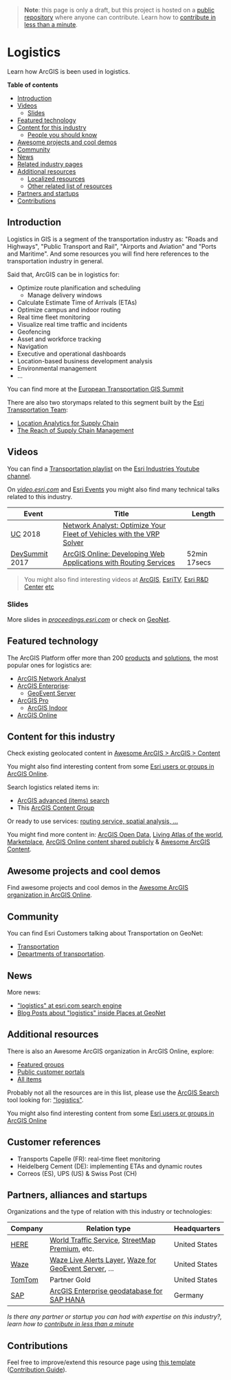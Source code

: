 > **Note**: this page is only a draft, but this project is hosted on a [public repository](https://github.com/hhkaos/awesome-arcgis) where anyone can contribute. Learn how to [contribute in less than a minute](https://github.com/hhkaos/awesome-arcgis/blob/master/CONTRIBUTING.md#contributions).

# Logistics

Learn how ArcGIS is been used in logistics.

<!-- START doctoc generated TOC please keep comment here to allow auto update -->
<!-- DON'T EDIT THIS SECTION, INSTEAD RE-RUN doctoc TO UPDATE -->
**Table of contents**

- [Introduction](#introduction)
- [Videos](#videos)
  - [Slides](#slides)
- [Featured technology](#featured-technology)
- [Content for this industry](#content-for-this-industry)
  - [People you should know](#people-you-should-know)
- [Awesome projects and cool demos](#awesome-projects-and-cool-demos)
- [Community](#community)
- [News](#news)
- [Related industry pages](#related-industry-pages)
- [Additional resources](#additional-resources)
  - [Localized resources](#localized-resources)
  - [Other related list of resources](#other-related-list-of-resources)
- [Partners and startups](#partners-and-startups)
- [Contributions](#contributions)

<!-- END doctoc generated TOC please keep comment here to allow auto update -->

## Introduction

Logistics in GIS is a segment of the transportation industry as: "Roads and Highways", "Public Transport and Rail", "Airports and Aviation" and "Ports and Maritime". And some resources you will find here references to the transportation industry in general.

Said that, ArcGIS can be in logistics for:

* Optimize route planification and scheduling
    * Manage delivery windows
* Calculate Estimate Time of Arrivals (ETAs)
* Optimize campus and indoor routing
* Real time fleet monitoring
* Visualize real time traffic and incidents
* Geofencing
* Asset and workforce tracking
* Navigation
* Executive and operational dashboards
* Location-based business development analysis
* Environmental management
* ...

You can find more at the [European Transportation GIS Summit](http://www.esri.com/events/euro-transportation-summit)

There are also two storymaps related to this segment built by the [Esri Transportation Team](http://trans.maps.arcgis.com):

* [Location Analytics for Supply Chain](http://trans.maps.arcgis.com/home/item.html?id=23351791377146f39cab17e2253f912b)
* [The Reach of Supply Chain Management](http://trans.maps.arcgis.com/apps/MapSeries/?appid=7232d42129c145269ad9b8723fbeb8f9)

## Videos

You can find a [Transportation playlist](https://www.youtube.com/playlist?list=PLdVnJnpRENTlJgGhaAybmiQ7T31lG_a6t) on the [Esri Industries Youtube channel](https://www.youtube.com/channel/UCZTiOg3n0pqUDSatq7mS2PA/playlists?disable_polymer=1).

On [*video.esri.com*](https://www.esri.com/videos/search?q=transportation#?sortby=recent) and [Esri Events](https://www.youtube.com/channel/UC_yE3TatdZKAXvt_TzGJ6mw/search?query=logistics) you might also find many technical talks related to this industry.

|Event|Title|Length|
|---|---|---|
|[UC](http://www.esri.com/about/events/uc) 2018|[Network Analyst: Optimize Your Fleet of Vehicles with the VRP Solver](https://www.youtube.com/watch?v=o7pgYgajM_g)
|[DevSummit](http://www.esri.com/events/devsummit) 2017|[ArcGIS Online: Developing Web Applications with Routing Services](https://www.youtube.com/watch?v=rQaU7JVSBJY&t=3s)| 52min 17secs|

> You might also find interesting videos at [ArcGIS](https://www.youtube.com/channel/UCgGDPs8cte-VLJbgpaK4GPw/search?query="logistics"), [EsriTV](https://www.youtube.com/user/esritv/search?query="logistics"), [Esri R&D Center](https://www.youtube.com/user/esripdx/search?query="logistics") [etc](https://esri-es.github.io/awesome-arcgis/esri/#youtube-channels)

### Slides

More slides in [*proceedings.esri.com*](https://www.google.es/search?q=site%3Aproceedings.esri.com+logistics) or check on [GeoNet](https://community.esri.com/content?query=logistics&filterID=all~objecttype~objecttype%5Bdocument%5D).

## Featured technology

The ArcGIS Platform offer more than 200 [products](../../../arcgis/products/README.md) and [solutions](https://solutions.arcgis.com/), the most popular ones for logistics are:

* [ArcGIS Network Analyst](https://esri-es.github.io/awesome-arcgis/arcgis/products/extensions/network-analyst/)
* [ArcGIS Enterprise](https://esri-es.github.io/awesome-arcgis/arcgis/products/arcgis-enterprise/):
    * [GeoEvent Server](https://esri-es.github.io/awesome-arcgis/arcgis/products/arcgis-enterprise/arcgis-server/geoevent-server/)
* [ArcGIS Pro](https://esri-es.github.io/awesome-arcgis/arcgis/products/arcgis-desktop/arcgis-pro/)
    * [ArcGIS Indoor](https://esri-es.github.io/awesome-arcgis/esri/emerging-technologies/indoor/)
* [ArcGIS Online](https://esri-es.github.io/awesome-arcgis/arcgis/products/arcgis-online/)

## Content for this industry

Check existing geolocated content in [Awesome ArcGIS > ArcGIS > Content](https://esri-es.github.io/awesome-arcgis/arcgis/content/)

You might also find interesting content from some [Esri users or groups in ArcGIS Online](../../../esri/README.md).

Search logistics related items in:

* [ArcGIS advanced (items) search](https://esri-es.github.io/arcgis-developer-tips-and-tricks/arcgis-online/search/)
* This [ArcGIS Content Group](https://awesome-arcgis.maps.arcgis.com/home/group.html?id=2dbc2854083448159d805ca78e7b6763&start=1&view=list#content)

Or ready to use services: [routing service, spatial analysis, ...](https://esri-es.github.io/awesome-arcgis/arcgis/products/arcgis-online/rest-apis/ready-to-use-services/)

You might find more content in: [ArcGIS Open Data](https://esri-es.github.io/awesome-arcgis/arcgis/products/arcgis-hub/), [Living Atlas of the world](https://esri-es.github.io/awesome-arcgis/arcgis/living-atlas/), [Marketplace](https://esri-es.github.io/awesome-arcgis/arcgis/marketplace/), [ArcGIS Online content shared publicly](https://github.com/esri-es/arcgis-developer-tips-and-tricks/tree/master/arcgis-online#tips-and-tricks-arcgis-online) & [Awesome ArcGIS Content](https://awesome-arcgis.maps.arcgis.com/home/group.html?id=2dbc2854083448159d805ca78e7b6763#overview).

## Awesome projects and cool demos

Find awesome projects and cool demos in the [Awesome ArcGIS organization in ArcGIS Online](https://awesome-arcgis.maps.arcgis.com/home/group.html?id=8cb77aecfb4d49cb8460a97181aa5434&start=1&view=list#content).

## Community

You can find Esri Customers talking about Transportation on GeoNet:

* [Transportation](https://community.esri.com/community/transportation)
* [Departments of transportation](https://community.esri.com/groups/departments-of-transportation/content).

## News

More news:

* ["logistics" at esri.com search engine](https://www.esri.com/en-us/search#/?q=logistics&v=0&tab=Explore&page=1)
* [Blog Posts about "logistics" inside Places at GeoNet](https://community.esri.com/content?query=logistics&filterID=all~objecttype~objecttype%5Bblogpost%5D)

## Additional resources

There is also an Awesome ArcGIS organization in ArcGIS Online, explore:

* [Featured groups](https://awesome-arcgis.maps.arcgis.com/home/groups.html?#featured)
* [Public customer portals](https://awesome-arcgis.maps.arcgis.com/home/group.html?id=1047da457c884f629a17f3d842f0c0fa&start=1&view=list&categories=%5B%22%2FCategories%2FIndustries%22%5D#content)
* [All items](https://esri-es.github.io/arcgis-developer-tips-and-tricks/arcgis-online/search/?q=orgid%3ArF1wdZICHfgsvter&numResults=300&sortField=relevance&Thumbnail=generateThumbnail%28elem29&Title=elem.title&Details=%27%3Ca+href%3D%22https%3A%2F%2Fwww.arcgis.com%2Fhome%2Fitem.html%3Fid%3D%27%2Belem.id%2B%27%22+target%3D%22_blank%22%3EDetails%3C%2Fa%3E%27&Type=elem.type&Views=elem.numViews&Snippet=elem.snippet)

Probably not all the resources are in this list, please use the [ArcGIS Search](https://esri-es.github.io/arcgis-search/) tool looking for: ["logistics"](https://esri-es.github.io/arcgis-search/?search="logistics"&utm_campaign=awesome-list&utm_source=awesome-list&utm_medium=page).

You might also find interesting content from some [Esri users or groups in ArcGIS Online](../../README.md)

## Customer references

* Transports Capelle (FR): real-time fleet monitoring
* Heidelberg Cement (DE): implementing ETAs and dynamic routes
* Correos (ES), UPS (US) & Swiss Post (CH)

## Partners, alliances and startups

Organizations and the type of relation with this industry or technologies:

|Company|Relation type|Headquarters|
|---|---|---|
|[HERE](https://partners.esri.com/PartnerDetail?id=a2T70000000TOWiEAO)|[World Traffic Service](https://awesome-arcgis.maps.arcgis.com/home/item.html?id=ff11eb5b930b4fabba15c47feb130de4), [StreetMap Premium](http://enterprise.arcgis.com/en/streetmap-premium/latest/get-started/dd-tomtom-data.htm), etc.|United States
|[Waze](https://go.esri.com/waze)|[Waze Live Alerts Layer](https://marketplace.arcgis.com/listing.html?id=06723334075647738cec1259078c4dbe), [Waze for GeoEvent Server](http://www.arcgis.com/home/item.html?id=db18d2068d1d410595b841c3df38c280), ...|United States
|[TomTom](https://partners.esri.com/PartnerDetail?id=a2T70000000TNg3EAG)|Partner Gold|United States
|[SAP](https://www.esri.com/en-us/about/esri-partner-network/our-partners/global-alliances/sap-hana-esri/overview)|[ArcGIS Enterprise geodatabase for SAP HANA](https://pro.arcgis.com/en/pro-app/help/data/geodatabases/manage-saphana/create-geodatabase-saphana.htm)|Germany

*Is there any partner or startup you can had with expertise on this industry?, learn how to [contribute in less than a minute](https://github.com/hhkaos/awesome-arcgis/blob/master/CONTRIBUTING.md#contributions)*

## Contributions

Feel free to improve/extend this resource page using [this template](https://github.com/hhkaos/awesome-arcgis/blob/master/templates/INDUSTRY_PAGE_TEMPLATE.md) ([Contribution Guide](https://github.com/hhkaos/awesome-arcgis/blob/master/CONTRIBUTING.md)).
